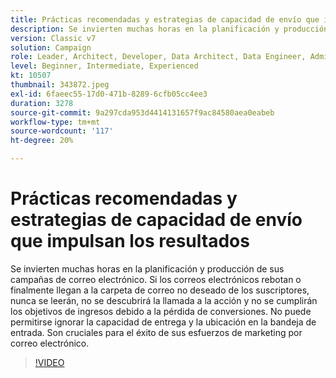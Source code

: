 ```yaml
---
title: Prácticas recomendadas y estrategias de capacidad de envío que impulsan los resultados
description: Se invierten muchas horas en la planificación y producción de sus campañas de correo electrónico. Si los correos electrónicos rebotan o finalmente llegan a la carpeta de correo no deseado de los suscriptores,... (las descripciones deben tener entre 60 y 160 caracteres)
version: Classic v7
solution: Campaign
role: Leader, Architect, Developer, Data Architect, Data Engineer, Admin, User
level: Beginner, Intermediate, Experienced
kt: 10507
thumbnail: 343872.jpeg
exl-id: 6faeec55-17d0-471b-8289-6cfb05cc4ee3
duration: 3278
source-git-commit: 9a297cda953d4414131657f9ac84580aea0eabeb
workflow-type: tm+mt
source-wordcount: '117'
ht-degree: 20%

---
```


# Prácticas recomendadas y estrategias de capacidad de envío que impulsan los resultados

Se invierten muchas horas en la planificación y producción de sus campañas de correo electrónico. Si los correos electrónicos rebotan o finalmente llegan a la carpeta de correo no deseado de los suscriptores, nunca se leerán, no se descubrirá la llamada a la acción y no se cumplirán los objetivos de ingresos debido a la pérdida de conversiones. No puede permitirse ignorar la capacidad de entrega y la ubicación en la bandeja de entrada. Son cruciales para el éxito de sus esfuerzos de marketing por correo electrónico.

>[!VIDEO](https://video.tv.adobe.com/v/343872/?quality=12&learn=on)
